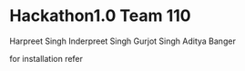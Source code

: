 # Hackathon1.0 Team 110
Harpreet Singh
Inderpreet Singh
Gurjot Singh
Aditya Banger

for installation refer 

